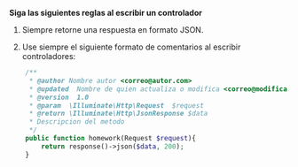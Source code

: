 **Siga las siguientes reglas al escribir un controlador**

1. Siempre retorne una respuesta en formato JSON.

2. Use siempre el siguiente formato de comentarios al escribir controladores:

```PHP
    /**
     * @author Nombre autor <correo@autor.com>
     * @updated  Nombre de quien actualiza o modifica <correo@modifica.com>
     * @version  1.0
     * @param  \Illuminate\Http\Request  $request
     * @return \Illuminate\Http\JsonResponse $data
     * Descripcion del metodo
     */
    public function homework(Request $request){
        return response()->json($data, 200);
    }
```
